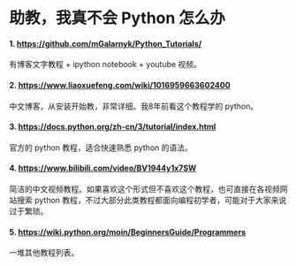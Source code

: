 # 助教，我真不会 Python 怎么办

#### 1. https://github.com/mGalarnyk/Python_Tutorials/

有博客文字教程 + ipython notebook + youtube 视频。

#### 2. https://www.liaoxuefeng.com/wiki/1016959663602400

中文博客，从安装开始教，非常详细。我8年前看这个教程学的 python。

#### 3. https://docs.python.org/zh-cn/3/tutorial/index.html

官方的 python 教程，适合快速熟悉 python 的语法。

#### 4. https://www.bilibili.com/video/BV1944y1x7SW

简洁的中文视频教程。如果喜欢这个形式但不喜欢这个教程，也可直接在各视频网站搜索 python 教程，不过大部分此类教程都面向编程初学者，可能对于大家来说过于繁琐。

#### 5. https://wiki.python.org/moin/BeginnersGuide/Programmers

一堆其他教程列表。
